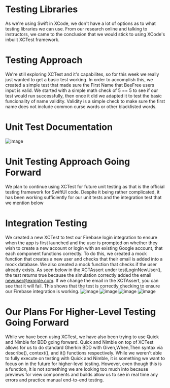 # Testing Libraries
As we're using Swift in XCode, we don't have a lot of options as to what testing libraries we can use. From our research online and talking to instructors, we came to the conclusion that we would stick to using XCode's inbuilt XCTest framework. 

# Testing Approach
We're still exploring XCTest and it's capabilites, so for this week we really just wanted to get a basic test working. In order to accomplish this, we created a simple test that made sure the First Name that BeeFree users input is valid. We started with a simple math check of 5 == 5 to see if our test would run successfully, then once it did we adapted it to test the basic funcionality of name validity.  Validity is a simple check to make sure the first name does not include common curse words or other blacklisted words. 

# Unit Test Documentation
![image](https://github.com/ucsb-cs148-w24/project-pj12-appblocker/assets/52797797/de143467-c5ba-41ac-b347-33bb4db3b8dd)

# Unit Testing Approach Going Forward
We plan to continue using XCTest for future unit testing as that is the official testing framework for SwiftUI code. Despite it being rather complicated, it has been working sufficiently for our unit tests and the integration test that we mention below 

# Integration Testing 
We created a new XCTest to test our Firebase login integration to ensure when the app is first launched and the user is prompted on whether they wish to create a new account or login with an existing Google account, that each component functions correctly. To do this, we created a mock function that creates a new user and checks that their email is added into a mock database. We also created a mock function that checks if the user already exists. As seen below in the XCTAssert under testLoginNewUser(), the test returns true because the simulation correctly added the email newuser@exmple.com. If we change the email in the XCTAssert, you can see that it will fail. This shows that the test is correctly checking to ensure our Firebase integration is working.
![image](https://github.com/ucsb-cs148-w24/project-pj12-appblocker/assets/91865075/ab10584e-2c31-4979-a7fb-17410cebdd86)
![image](https://github.com/ucsb-cs148-w24/project-pj12-appblocker/assets/91865075/0de71175-baa0-48f8-89fc-98279166b643)
![image](https://github.com/ucsb-cs148-w24/project-pj12-appblocker/assets/91865075/c704e6c2-9181-43b3-af43-84d2265b1179)
![image](https://github.com/ucsb-cs148-w24/project-pj12-appblocker/assets/91865075/401b871d-156e-41aa-87cb-794c65dc39f9)

# Our Plans For Higher-Level Testing Going Forward
While we have been using XCTest, we have also been trying to use Quick and Nimble for BDD going forward. Quick and Nimble on top of XCTest allows for us to do standard Gherkin BDD with Given,When,Then syntax via describe(), context(), and it() functions respectively. While we weren't able to fully execute on testing with Quick and Nimble, it is something we want to focus on in the future for higher-level testing. However, even though this is a function, it is not something we are looking too much into because previews for view components and builds allow us to see in real time any errors and practice manual end-to-end testing.

